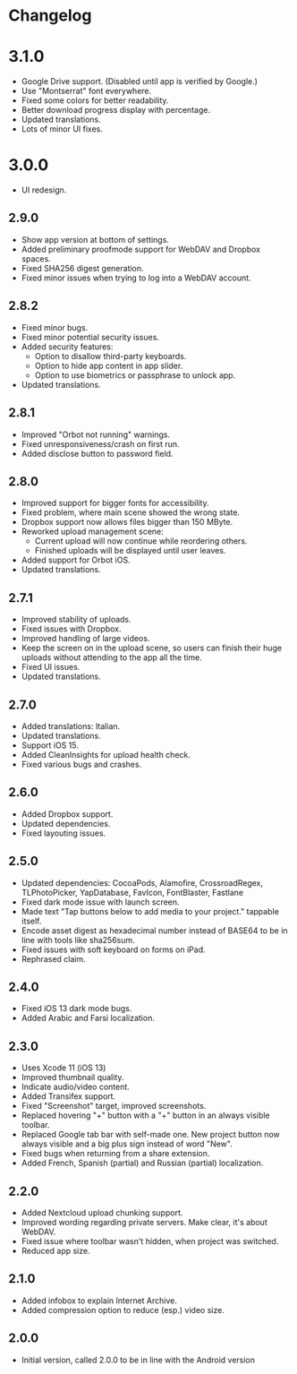 # Changelog

# 3.1.0
- Google Drive support. (Disabled until app is verified by Google.)
- Use "Montserrat" font everywhere.
- Fixed some colors for better readability.
- Better download progress display with percentage.
- Updated translations.
- Lots of minor UI fixes.

# 3.0.0
- UI redesign.

## 2.9.0
- Show app version at bottom of settings.
- Added preliminary proofmode support for WebDAV and Dropbox spaces.
- Fixed SHA256 digest generation.
- Fixed minor issues when trying to log into a WebDAV account.

## 2.8.2
- Fixed minor bugs.
- Fixed minor potential security issues.
- Added security features:
  - Option to disallow third-party keyboards.
  - Option to hide app content in app slider.
  - Option to use biometrics or passphrase to unlock app.
- Updated translations.

## 2.8.1
- Improved "Orbot not running" warnings.
- Fixed unresponsiveness/crash on first run.
- Added disclose button to password field.

## 2.8.0
- Improved support for bigger fonts for accessibility.
- Fixed problem, where main scene showed the wrong state.
- Dropbox support now allows files bigger than 150 MByte.
- Reworked upload management scene: 
  - Current upload will now continue while reordering others.
  - Finished uploads will be displayed until user leaves.
- Added support for Orbot iOS.
- Updated translations.

## 2.7.1
- Improved stability of uploads.
- Fixed issues with Dropbox.
- Improved handling of large videos.
- Keep the screen on in the upload scene, so users can finish their huge uploads without attending to the app all the time.
- Fixed UI issues.
- Updated translations.

## 2.7.0
- Added translations: Italian.  
- Updated translations.
- Support iOS 15.
- Added CleanInsights for upload health check.
- Fixed various bugs and crashes. 

## 2.6.0
- Added Dropbox support.
- Updated dependencies.
- Fixed layouting issues.

## 2.5.0
- Updated dependencies: CocoaPods, Alamofire, CrossroadRegex, TLPhotoPicker, YapDatabase, FavIcon, FontBlaster, Fastlane
- Fixed dark mode issue with launch screen.
- Made text "Tap buttons below to add media to your project." tappable itself.
- Encode asset digest as hexadecimal number instead of BASE64 to be in line with tools like sha256sum.
- Fixed issues with soft keyboard on forms on iPad.
- Rephrased claim.

## 2.4.0
- Fixed iOS 13 dark mode bugs.
- Added Arabic and Farsi localization.

## 2.3.0
- Uses Xcode 11 (iOS 13)
- Improved thumbnail quality.
- Indicate audio/video content.
- Added Transifex support.
- Fixed "Screenshot" target, improved screenshots.
- Replaced hovering "+" button with a "+" button in an always visible toolbar.
- Replaced Google tab bar with self-made one. New project button now always visible and a big plus sign instead of word "New".
- Fixed bugs when returning from a share extension.
- Added French, Spanish (partial) and Russian (partial) localization. 

## 2.2.0

- Added Nextcloud upload chunking support.
- Improved wording regarding private servers. Make clear, it's about WebDAV.
- Fixed issue where toolbar wasn't hidden, when project was switched.
- Reduced app size.

## 2.1.0

- Added infobox to explain Internet Archive.
- Added compression option to reduce (esp.) video size.

## 2.0.0

- Initial version, called 2.0.0 to be in line with the Android version
